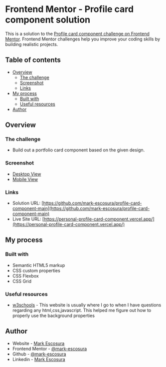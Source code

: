 # Frontend Mentor - Profile card component solution

This is a solution to the [Profile card component challenge on Frontend Mentor](https://www.frontendmentor.io/challenges/profile-card-component-cfArpWshJ). Frontend Mentor challenges help you improve your coding skills by building realistic projects.

## Table of contents

- [Overview](#overview)
  - [The challenge](#the-challenge)
  - [Screenshot](#screenshot)
  - [Links](#links)
- [My process](#my-process)
  - [Built with](#built-with)
  - [Useful resources](#useful-resources)
- [Author](#author)

## Overview

### The challenge

- Build out a portfolio card component based on the given design.

### Screenshot

- [Desktop View](./design/desktop-view.png) <br>
- [Mobile View](./design/mobile-view.png)

### Links

- Solution URL: [https://github.com/mark-escosura/profile-card-component-main](https://github.com/mark-escosura/profile-card-component-main)
- Live Site URL: [https://personal-profile-card-component.vercel.app/](https://personal-profile-card-component.vercel.app/)

## My process

### Built with

- Semantic HTML5 markup
- CSS custom properties
- CSS Flexbox
- CSS Grid

### Useful resources

- [w3schools](https://www.w3schools.com/) - This website is usually where I go to when I have questions regarding any html,css,javascript. This helped me figure out how to properly use the background properties

## Author

- Website - [Mark Escosura](https://mark-escosura-portfolio.vercel.app/)
- Frontend Mentor - [@mark-escosura](https://www.frontendmentor.io/profile/mark-escosura)
- Github - [@mark-escosura](https://www.github.com/mark-escosura)
- Linkedin - [Mark Escosura](https://www.linkedin.com/in/markintech)
